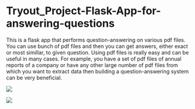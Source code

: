 # Tryout_Project-Flask-App-for-answering-questions

This is a flask app that performs question-answering on various pdf files. You can use bunch of pdf files and then you can get answers, either exact or most simillar, to given question. Using pdf files is really easy and can be useful in many cases. For example, you have a set of pdf files of annual reports of a company or have any other large number of pdf files from which you want to extract data then building a question-answering system can be very beneficial.

![](https://github.com/vanshu25/Tryout_Project-Flask-App-for-answering-questions/blob/main/images/Screenshot%20(205).png)

![](https://github.com/vanshu25/Tryout_Project-Flask-App-for-answering-questions/blob/main/images/Screenshot%20(204).png)

